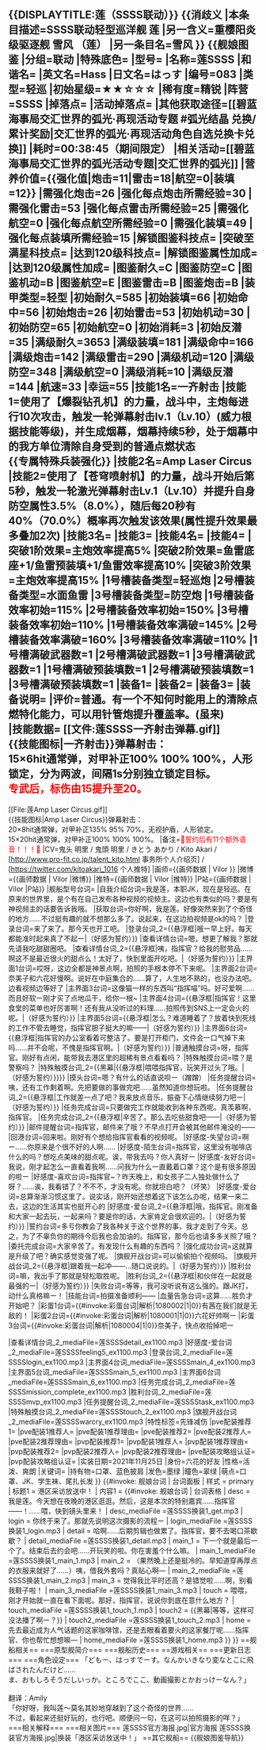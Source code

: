 {{DISPLAYTITLE:莲（SSSS联动）}}
{{消歧义
|本条目描述=SSSS联动轻型巡洋舰 莲
|另一含义=重樱阳炎级驱逐舰 雪风 （莲） 
|另一条目名=雪风
}}
{{舰娘图鉴
|分组=联动
|特殊底色=
|型号=
|名称=莲SSSS
|和谐名=
|英文名=Hass
|日文名=はっす
|编号=083
|类型=轻巡
|初始星级=★★☆☆☆
|稀有度=精锐
|阵营=SSSS
|掉落点=
|活动掉落点=
|其他获取途径=[[碧蓝海事局交汇世界的弧光·再现活动专题 #弧光结晶 兑换/累计奖励|交汇世界的弧光·再现活动角色自选兑换卡兑换]]
|耗时=00:38:45（期间限定）
|相关活动=[[碧蓝海事局交汇世界的弧光活动专题|交汇世界的弧光]]
|营养价值={{强化值|炮击=11|雷击=18|航空=0|装填=12}}
|需强化炮击=26
|强化每点炮击所需经验=30
|需强化雷击=53
|强化每点雷击所需经验=25
|需强化航空=0
|强化每点航空所需经验=0
|需强化装填=49
|强化每点装填所需经验=15
|解锁图鉴科技点=
|突破至满星科技点=
|达到120级科技点=
|解锁图鉴属性加成=
|达到120级属性加成=
|图鉴耐久=C
|图鉴防空=C
|图鉴机动=B
|图鉴航空=E
|图鉴雷击=B
|图鉴炮击=B
|装甲类型=轻型
|初始耐久=585
|初始装填=66
|初始命中=56
|初始炮击=26
|初始雷击=53
|初始机动=30
|初始防空=65
|初始航空=0
|初始消耗=3
|初始反潜=35
|满级耐久=3653
|满级装填=181
|满级命中=166
|满级炮击=142
|满级雷击=290
|满级机动=120
|满级防空=348
|满级航空=0
|满级消耗=10
|满级反潜=144
|航速=33
|幸运=55
|技能1名=一齐射击
|技能1=使用了【爆裂钻孔机】的力量，战斗中，主炮每进行10次攻击，触发一轮弹幕射击lv.1（Lv.10）(威力根据技能等级)，并生成烟幕，烟幕持续5秒，处于烟幕中的我方单位清除自身受到的普通点燃状态<br>{{专属特殊兵装强化}}
|技能2名=Amp Laser Circus
|技能2=使用了【苍穹喷射机】的力量，战斗开始后第5秒，触发一轮激光弹幕射击Lv.1（Lv.10）并提升自身防空属性3.5%（8.0%），随后每20秒有40%（70.0%）概率再次触发该效果(属性提升效果最多叠加2次)
|技能3名=
|技能3=
|技能4名=
|技能4=
|突破1阶效果=主炮效率提高5%
|突破2阶效果=鱼雷底座+1/鱼雷预装填+1/鱼雷效率提高10%
|突破3阶效果=主炮效率提高15%
|1号槽装备类型=轻巡炮
|2号槽装备类型=水面鱼雷
|3号槽装备类型=防空炮
|1号槽装备效率初始=115%
|2号槽装备效率初始=150%
|3号槽装备效率初始=110%
|1号槽装备效率满破=145%
|2号槽装备效率满破=160%
|3号槽装备效率满破=110%
|1号槽满破武器数=1
|2号槽满破武器数=1
|3号槽满破武器数=1
|1号槽满破预装填数=1
|2号槽满破预装填数=1
|3号槽满破预装填数=1
|装备1=
|装备2=
|装备3=
|装备说明=
|评价=普通。有一个不知何时能用上的清除点燃特化能力，可以用针管炮提升覆盖率。(虽来)<br>
|技能数据=
[[文件:莲SSSS一齐射击弹幕.gif]]<br>
{{技能图标|一齐射击}}弹幕射击：<br>
15×6hit通常弹，对甲补正100% 100% 100%，人形锁定，分为两波，间隔1s分别独立锁定目标。<br>
<span style="color:red;">专武后，标伤由15提升至20。</span>
----
[[File:莲Amp Laser Circus.gif]]<br>
{{技能图标|Amp Laser Circus}}弹幕射击：<br>
20×8hit通常弹，对甲补正135% 95% 70%，无视护盾，人形锁定。<br>
15×20hit通常弹，对甲补正100% 100% 100%。
|备注=<span style="color:red;">💓誓约后有11个额外语音！！！💓</span>
|CV=鬼头 明里 / 鬼頭 明里 / きとう あかり / Kito Akari / [http://www.pro-fit.co.jp/talent_kito.html 事务所个人介绍页] / [https://twitter.com/kitoakari_1016 个人推特]
|画师={{画师数据 | Vilor }}
|微博={{画师数据 | Vilor |微博}}
|推特={{画师数据 | Vilor |推特}}
|P站={{画师数据 | Vilor |P站}}
|舰船型号台词=
|自我介绍台词=我是莲，本职JK，现在是轻巡。在原来的世界里，是个有在自己发布各种视频的视频主。这边也有类似的吗？要是有神视频主的话要告诉我哦。
|获取台词=你好啊，我是莲。好像突然来到了个奇怪的地方……不过挺有趣的就不想那么多了。说起来，在这边拍视频是ok的吗？
|登录台词=来了来了。那今天也开工吧。
|登录台词_2={{悬浮框|哦ー早上好。每天都能准时起来真了不起ー|（好感为誓约）}}
|查看详情台词=嗯，想更了解我？那就先请我吃甜甜圈吧。
|查看详情台词_2={{悬浮框|咦，指挥官？给我的慰劳品……啊这不是最近很火的甜点么！太好了，快到里面开吃吧。|（好感为誓约）}}
|主界面1台词=哎呀，这边全都是神景点啊，拍照的手根本停不下来呢。
|主界面2台词=奈美子和六花好慢啊。说好在中庭集合的……算了，人生地不熟的，也没办法吧。边看视频边等好了
|主界面3台词=这像猫一样的东西叫“指挥喵”吗。好可爱啊……而且好软ー刚才买了点地瓜干，给你一根~
|主界面4台词={{悬浮框|指挥官！这里食堂的菜单也好厉害啊！还有我从没听过的料理……拍照传到SNS上一定会火的呢。|（好感为誓约）}}
|主界面5台词={{悬浮框|怎么？难道睡着了？放着快到死线的工作不管去睡觉，指挥官胆子挺大的嘛——|（好感为誓约）}}
|主界面6台词={{悬浮框|指挥官的办公室看着可整洁了。要是打开柜门，文件会一口气掉下来吗……并不会呢，不愧是指挥官啊。|（好感为誓约）}}
|普通触摸台词=呀，指挥官。刚好有点闲，能带我去港区里的超稀有景点看看吗？
|特殊触摸台词=喂？是警察吗？
|特殊触摸台词_2={{黑幕|{{悬浮框|喂喂指挥官，玩笑开过头了哦。|（好感为誓约）}}}}
|摸头台词=嗯？有什么的话直说呗ー（蹭蹭）
|任务提醒台词=咦，还有工作剩着啊。先把要做的事做完吧……虽然知道你想玩啦。
|任务提醒台词_2={{悬浮框|工作就差一点了吧？我来放点音乐，振奋下心情继续努力吧ー|（好感为誓约）}}
|任务完成台词=只要做完工作就能收到各种东西呢。真羡慕啊，指挥官。
|任务完成台词_2={{悬浮框|辛苦了。那么去吃些甜食吧——|（好感为誓约）}}
|邮件提醒台词=指挥官，邮件来了哦？不早点打开会被其他邮件淹没的——
|回港台词=回来啦。刚好有个想给指挥官看看的视频呢。
|好感度-失望台词=啊ー……你原来是个很不好的人啊……
|好感度-陌生台词=指挥官，这里没有咖啡店什么的吗？想吃点美味的甜点呢。诶，带我去吗？你人真好ー
|好感度-友好台词=我说，刚才起怎么一直看着我啊……问我为什么一直戴着口罩？这个是有很多原因的啦ー
|好感度-喜欢台词=指挥官~？昨天晚上，和女孩子二人独处做什么了呀？……诶，我看错了？不不不，才没有呢。你就坦白吧？（坏笑）
|好感度-爱台词=总算渐渐习惯这里了。说实话，刚开始还想着这下该怎么办呢，结果一来二去，这边的生活其实也挺开心的
|好感度-爱台词_2={{悬浮框|哦，指挥官。刚准备和大家一起去玩，一起来吗？要是你的话，大家肯定会很欢迎的。|（好感为誓约）}}
|誓约台词=多亏你教会了我各种关于这个世界的事，我才走到了今天。总之，为了不辜负你的期待今后我也会加油的。指挥官，那今后也请多多关照了哦？
|委托完成台词=大家辛苦了。有发现什么有趣的东西吗？
|强化成功台词=这就算是升级了吧？确实感觉变强了呢。
|旗舰开战台词=可以偷偷拍个视频吗。
|旗舰开战台词_2={{悬浮框|跟着我一起冲——…随口说说的。|（好感为誓约）}}
|胜利台词=嘛，我出手了那就是轻松取胜呢。
|胜利台词_2={{悬浮框|和伙伴在一起就是最强的ー|（好感为誓约）}}
|失败台词=等等，我可没听说有这么强的。跟JK打，动什么真格嘛ー！
|技能台词=拍摄准备顺利——
|血量告急台词=这算……胜负才开始吧？
|彩蛋1台词={{#invoke:彩蛋台词|解析|1080002|1|0}}有茜在我们就是无敌的！
|彩蛋2台词={{#invoke:彩蛋台词|解析|1080001|1|0}}六花好帅啊ー
|彩蛋3台词={{#invoke:彩蛋台词|解析|1080004|1|0}}奈美子，快点收拾掉吧ー

|查看详情台词_2_mediaFile=莲SSSSdetail_ex1100.mp3
|好感度-爱台词_2_mediaFile=莲SSSSfeeling5_ex1100.mp3
|登录台词_2_mediaFile=莲SSSSlogin_ex1100.mp3
|主界面4台词_mediaFile=莲SSSSmain_4_ex1100.mp3
|主界面5台词_mediaFile=莲SSSSmain_5_ex1100.mp3
|主界面6台词_mediaFile=莲SSSSmain_6_ex1100.mp3
|任务完成台词_2_mediaFile=莲SSSSmission_complete_ex1100.mp3
|胜利台词_2_mediaFile=莲SSSSmvp_ex1100.mp3
|任务提醒台词_2_mediaFile=莲SSSStask_ex1100.mp3
|特殊触摸台词_2_mediaFile=莲SSSStouch_2_ex1100.mp3
|旗舰开战台词_2_mediaFile=莲SSSSwarcry_ex1100.mp3
|特性标签=先锋减伤
|pve配装推荐1=
|pve配装1推荐人=
|pve配装1推荐理由=
|pve配装推荐2=
|pve配装2推荐人=
|pve配装2推荐理由=
|pvp配装推荐1=
|pvp配装1推荐人=
|pvp配装1推荐理由=
|pvp配装推荐2=
|pvp配装2推荐人=
|pvp配装2推荐理由=
|pve配装攻略组认证=
|pvp配装攻略组认证=
|实装日期=2021年11月25日
|身份=六花的好友
|性格=活泼、爽朗
|关键词=
|持有物=口罩、蓝色披肩
|发色=墨绿
|瞳色=翠绿
|萌点=口罩、JK、学生袜、尾扎长发
}}
{{#invoke: 舰娘台词 | 台词面板 
| 样式 = primary
| 标题1 = 港区采访放送中！
| 内容1 = {{#invoke: 舰娘台词 | 台词表格
  | desc = 我是莲。今天想在夜晚的港区逛逛。然后，这是本次的特别嘉宾……指挥官——！……喂，快到镜头里来！
  | desc_mediaFile =莲SSSS换装1_get.mp3
  | login = 你终于来了。那就先说明这次摄影的流程ー
  | login_mediaFile =莲SSSS换装1_login.mp3
  | detail = 哈啊……后期剪辑也做累了。指挥官，要不去喝口茶歇歇？
  | detail_mediaFile =莲SSSS换装1_detail.mp3
  | main_1 = 下一个就是最后一个了。结束后去约会吧……开玩笑的啦。你在害羞个什么嘛。
  | main_1_mediaFile =莲SSSS换装1_main_1.mp3
  | main_2 = （果然晚上还是挺冷的。早知道穿再厚点的衣服来就好了……）咦，借我外套吗？真贴心啊—
  | main_2_mediaFile =莲SSSS换装1_main_2.mp3
  | main_3 = 觉得我比平时还高？是错觉啦……啊，别看我鞋子啦！
  | main_3_mediaFile =莲SSSS换装1_main_3.mp3
  | touch = 喂喂，刚才开始就一直在看下面呢。那好，指挥官，说说你到底在意什么地方？
  | touch_mediaFile =莲SSSS换装1_touch_1.mp3
  | touch2 = {{黑幕|等等，这样可没法播了啊ー？}}
  | touch2_mediaFile =莲SSSS换装1_touch_2.mp3
  | home = 先去最近成为人气话题的这家咖啡馆，还是去眼看着要火的这家餐厅呢……指挥官、你也帮忙想想嘛—
  | home_mediaFile =莲SSSS换装1_home.mp3
  }}
}}
==舰船相关==
===原型舰简介===
===舰船历史===
==游戏相关==
===更新日志===
===角色设定===
「どもー、はっすでーす。なんかいきなり変なとこに飛ばされたんだけど……<br>
ま、おもしろそうだしいっか。ところでここ、動画撮影とかおっけーなん？」<br><br>
翻译：Amily<br>
「你好呀，我叫莲～莫名其妙地穿越到了这个奇怪的世界……<br>
不过，看起来还挺好玩的，也行吧。顺便问一句，在这可以拍照摄影的咩？」<br>
===相关解释===
===相关图片===
<gallery mode="packed" heights="250px">
莲SSSS官方海报.jpg|官方海报
莲SSSS换装官方海报.jpg|换装「港区采访放送中！」
</gallery>
==其它舰船==
{{舰娘图鉴导航}}